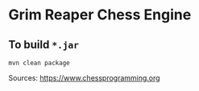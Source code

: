 # Grim Reaper Chess Engine

## To build `*.jar`

```shell script
mvn clean package
``` 

Sources:
https://www.chessprogramming.org